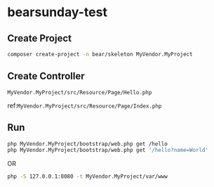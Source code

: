 # bearsunday-test

## Create Project

```bash
composer create-project -n bear/skeleton MyVendor.MyProject
```

## Create Controller

`MyVendor.MyProject/src/Resource/Page/Hello.php`

ref:`MyVendor.MyProject/src/Resource/Page/Index.php`

## Run

```bash
php MyVendor.MyProject/bootstrap/web.php get /hello
php MyVendor.MyProject/bootstrap/web.php get '/hello?name=World'
```

OR

```bash
php -S 127.0.0.1:8080 -t MyVendor.MyProject/var/www
```